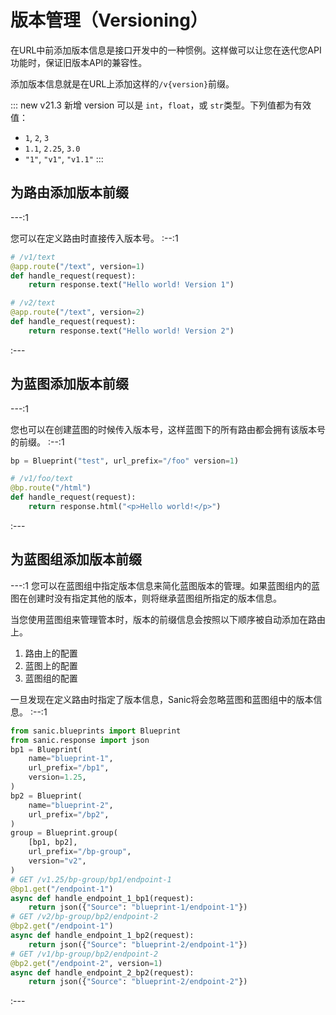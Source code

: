 # 版本管理（Versioning）

在URL中前添加版本信息是接口开发中的一种惯例。这样做可以让您在迭代您API功能时，保证旧版本API的兼容性。

添加版本信息就是在URL上添加这样的`/v{version}`前缀。

::: new v21.3 新增
version 可以是 `int`，`float`，或 `str`类型。下列值都为有效值：

- `1`, `2`, `3`
- `1.1`, `2.25`, `3.0`
- `"1"`, `"v1"`, `"v1.1"`
:::

## 为路由添加版本前缀

---:1

您可以在定义路由时直接传入版本号。
:--:1
```python
# /v1/text
@app.route("/text", version=1)
def handle_request(request):
    return response.text("Hello world! Version 1")

# /v2/text
@app.route("/text", version=2)
def handle_request(request):
    return response.text("Hello world! Version 2")
```
:---

## 为蓝图添加版本前缀

---:1

您也可以在创建蓝图的时候传入版本号，这样蓝图下的所有路由都会拥有该版本号的前缀。
:--:1
```python
bp = Blueprint("test", url_prefix="/foo" version=1)

# /v1/foo/text
@bp.route("/html")
def handle_request(request):
    return response.html("<p>Hello world!</p>")
```
:---

## 为蓝图组添加版本前缀

---:1
您可以在蓝图组中指定版本信息来简化蓝图版本的管理。如果蓝图组内的蓝图在创建时没有指定其他的版本，则将继承蓝图组所指定的版本信息。

当您使用蓝图组来管理管本时，版本的前缀信息会按照以下顺序被自动添加在路由上。

1. 路由上的配置
2. 蓝图上的配置
3. 蓝图组的配置
   
一旦发现在定义路由时指定了版本信息，Sanic将会忽略蓝图和蓝图组中的版本信息。
:--:1
```python
from sanic.blueprints import Blueprint
from sanic.response import json
bp1 = Blueprint(
    name="blueprint-1",
    url_prefix="/bp1",
    version=1.25,
)
bp2 = Blueprint(
    name="blueprint-2",
    url_prefix="/bp2",
)
group = Blueprint.group(
    [bp1, bp2],
    url_prefix="/bp-group",
    version="v2",
)
# GET /v1.25/bp-group/bp1/endpoint-1
@bp1.get("/endpoint-1")
async def handle_endpoint_1_bp1(request):
    return json({"Source": "blueprint-1/endpoint-1"})
# GET /v2/bp-group/bp2/endpoint-2
@bp2.get("/endpoint-1")
async def handle_endpoint_1_bp2(request):
    return json({"Source": "blueprint-2/endpoint-1"})
# GET /v1/bp-group/bp2/endpoint-2
@bp2.get("/endpoint-2", version=1)
async def handle_endpoint_2_bp2(request):
    return json({"Source": "blueprint-2/endpoint-2"})
```
:---